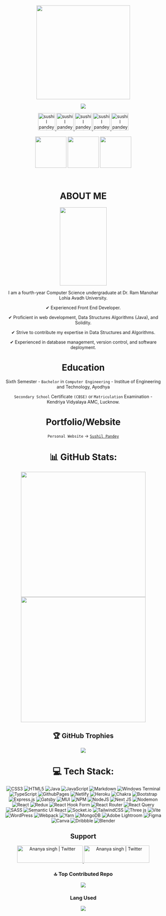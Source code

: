 
<!--- header image --->


<div align="center">
  
<p align="left">
  <img alt="" style="{max-height: 0px}" src="https://github.com/codERSunny812/codERSunny812/assets/95053082/0195c8c6-15e5-451c-ae1f-1a58a00cfd14">
</p>



<!--- portfolio launch image --->
  
<a href="https://scintillating-salmiakki-2aaa81.netlify.app/">
  
  <img height="300" src="https://user-images.githubusercontent.com/60597290/151966205-54a50cb6-2401-49bc-992c-dd926c8ecd09.svg"/>
  
  ![](https://komarev.com/ghpvc/?username=codersunny812&color=blueviolet&label=Profile+Views)
  
</a>


<!--- social media icons, you can find them in the assets directory of this repo --->
  
<a href="https://twitter.com/codeerasunny" target="_blank">
    <img height="55" alt="sushil pandey  | Twitter" src="https://user-images.githubusercontent.com/60597290/152035696-80cad2ec-b4dd-4552-88e6-b6b466124f5b.png" />
</a>  
  
<a href="https://www.youtube.com/@sunnyvlogs812" target="_blank">
    <img height="55" alt="sushil pandey  | Youtube" src="https://user-images.githubusercontent.com/60597290/152035929-b7f75d38-e1c2-4325-a97e-7b934b8534e2.png" />
</a>  
  
<a href="https://www.linkedin.com/in/sushil-pandey-8ab638209/" target="_blank">
  <img height="55" alt="sushil pandey | LinkedIn"  src="https://user-images.githubusercontent.com/60597290/152035581-a7c6c0c3-65c3-4160-89c0-e90ddc1e8d4e.png"/>
</a> 
  
<a href="https://stackoverflow.com/users/19096308/sunny" target="_blank">
  <img height="55" alt="sushil pandey  | StackOverFlow" src="https://user-images.githubusercontent.com/60597290/152035786-d00aa1c3-56af-4d45-8a3c-15846d1a123d.png" />
</a>
  
<a href="https://www.instagram.com/@theamiable_sunny/" target="_blank">
  <img height="55" alt="sushil pandey | Instagram"  src="https://user-images.githubusercontent.com/60597290/152036063-21242e52-af65-4a33-af5d-790466244407.png" />
</a>

  
<!--- a bit of vertical space & languages text --->
  
<div>&nbsp;</div>





<!--- language icons --->


  

<img height="100" src="https://github.com/codERSunny812/codERSunny812/assets/95053082/f072a5cf-bcf8-435c-8ec2-0ea36cf3a30e" />
<img height="100" src="https://github.com/codERSunny812/codERSunny812/assets/95053082/5ed616a4-b402-42ab-9a49-b015619b4793" />
<img height="100" src="https://github.com/codERSunny812/codERSunny812/assets/95053082/e43f5667-b82b-49d0-a806-de177f228569" />


&nbsp;
<h1 align="center">
  ABOUT ME
</h1>



<img width="150" height="250" src="https://github.com/codERSunny812/codERSunny812/assets/95053082/f3ee2821-c5fa-4a13-a8fe-7fd7d4919c07" />

I am a fourth-year Computer Science undergraduate at Dr. Ram Manohar Lohia Avadh University.

✔ Experienced Front End Developer.

✔ Proficient in web development, Data Structures Algorithms (Java), and Solidity.

✔ Strive to contribute my expertise in Data Structures and Algorithms.

✔ Experienced in database management, version control, and software deployment.


<!--- Education --->  
  
<h1 align="center">
    Education 
    </h2>

  Sixth Semester - `Bachelor` in `Computer Engineering` - Institue of Engineering and Technology, Ayodhya
  
  `Secondary School` Certificate `(CBSE)` or `Matriculation` Examination - Kendriya Vidyalaya AMC, Lucknow.


  
<h1 align="center">
    Portfolio/Website
    </h2>
  

   `Personal Website` -> <a href="https://scintillating-salmiakki-2aaa81.netlify.app/" target="_blank">`Sushil Pandey`</a>

   # 📊 GitHub Stats:
   <p align="center">
 
  <img width="400px" src="https://github-readme-stats.vercel.app/api?username=codersunny812&theme=jolly&hide_border=false&include_all_commits=false&count_private=false" /> 
  <img width="400px" src="https://github-readme-streak-stats.herokuapp.com/?user=codersunny812&theme=jolly&hide_border=false" />
  
</p>






## 🏆 GitHub Trophies
![](https://github-profile-trophy.vercel.app/?username=codersunny812&theme=dracula&no-frame=false&no-bg=true&margin-w=4)

<!--- Github snack contribution graph --->
  



# 💻 Tech Stack:
![CSS3](https://img.shields.io/badge/css3-%231572B6.svg?style=for-the-badge&logo=css3&logoColor=white) ![HTML5](https://img.shields.io/badge/html5-%23E34F26.svg?style=for-the-badge&logo=html5&logoColor=white) ![Java](https://img.shields.io/badge/java-%23ED8B00.svg?style=for-the-badge&logo=openjdk&logoColor=white) ![JavaScript](https://img.shields.io/badge/javascript-%23323330.svg?style=for-the-badge&logo=javascript&logoColor=%23F7DF1E) ![Markdown](https://img.shields.io/badge/markdown-%23000000.svg?style=for-the-badge&logo=markdown&logoColor=white) ![Windows Terminal](https://img.shields.io/badge/Windows%20Terminal-%234D4D4D.svg?style=for-the-badge&logo=windows-terminal&logoColor=white) ![TypeScript](https://img.shields.io/badge/typescript-%23007ACC.svg?style=for-the-badge&logo=typescript&logoColor=white) ![GithubPages](https://img.shields.io/badge/github%20pages-121013?style=for-the-badge&logo=github&logoColor=white) ![Netlify](https://img.shields.io/badge/netlify-%23000000.svg?style=for-the-badge&logo=netlify&logoColor=#00C7B7) ![Heroku](https://img.shields.io/badge/heroku-%23430098.svg?style=for-the-badge&logo=heroku&logoColor=white) ![Chakra](https://img.shields.io/badge/chakra-%234ED1C5.svg?style=for-the-badge&logo=chakraui&logoColor=white) ![Bootstrap](https://img.shields.io/badge/bootstrap-%238511FA.svg?style=for-the-badge&logo=bootstrap&logoColor=white) ![Express.js](https://img.shields.io/badge/express.js-%23404d59.svg?style=for-the-badge&logo=express&logoColor=%2361DAFB) ![Gatsby](https://img.shields.io/badge/Gatsby-%23663399.svg?style=for-the-badge&logo=gatsby&logoColor=white) ![MUI](https://img.shields.io/badge/MUI-%230081CB.svg?style=for-the-badge&logo=mui&logoColor=white) ![NPM](https://img.shields.io/badge/NPM-%23CB3837.svg?style=for-the-badge&logo=npm&logoColor=white) ![NodeJS](https://img.shields.io/badge/node.js-6DA55F?style=for-the-badge&logo=node.js&logoColor=white) ![Next JS](https://img.shields.io/badge/Next-black?style=for-the-badge&logo=next.js&logoColor=white) ![Nodemon](https://img.shields.io/badge/NODEMON-%23323330.svg?style=for-the-badge&logo=nodemon&logoColor=%BBDEAD) ![React](https://img.shields.io/badge/react-%2320232a.svg?style=for-the-badge&logo=react&logoColor=%2361DAFB) ![Redux](https://img.shields.io/badge/redux-%23593d88.svg?style=for-the-badge&logo=redux&logoColor=white) ![React Hook Form](https://img.shields.io/badge/React%20Hook%20Form-%23EC5990.svg?style=for-the-badge&logo=reacthookform&logoColor=white) ![React Router](https://img.shields.io/badge/React_Router-CA4245?style=for-the-badge&logo=react-router&logoColor=white) ![React Query](https://img.shields.io/badge/-React%20Query-FF4154?style=for-the-badge&logo=react%20query&logoColor=white) ![SASS](https://img.shields.io/badge/SASS-hotpink.svg?style=for-the-badge&logo=SASS&logoColor=white) ![Semantic UI React](https://img.shields.io/badge/Semantic%20UI%20React-%2335BDB2.svg?style=for-the-badge&logo=SemanticUIReact&logoColor=white) ![Socket.io](https://img.shields.io/badge/Socket.io-black?style=for-the-badge&logo=socket.io&badgeColor=010101) ![TailwindCSS](https://img.shields.io/badge/tailwindcss-%2338B2AC.svg?style=for-the-badge&logo=tailwind-css&logoColor=white) ![Three js](https://img.shields.io/badge/threejs-black?style=for-the-badge&logo=three.js&logoColor=white) ![Vite](https://img.shields.io/badge/vite-%23646CFF.svg?style=for-the-badge&logo=vite&logoColor=white) ![WordPress](https://img.shields.io/badge/WordPress-%23117AC9.svg?style=for-the-badge&logo=WordPress&logoColor=white) ![Webpack](https://img.shields.io/badge/webpack-%238DD6F9.svg?style=for-the-badge&logo=webpack&logoColor=black) ![Yarn](https://img.shields.io/badge/yarn-%232C8EBB.svg?style=for-the-badge&logo=yarn&logoColor=white) ![MongoDB](https://img.shields.io/badge/MongoDB-%234ea94b.svg?style=for-the-badge&logo=mongodb&logoColor=white) ![Adobe Lightroom](https://img.shields.io/badge/Adobe%20Lightroom-31A8FF.svg?style=for-the-badge&logo=Adobe%20Lightroom&logoColor=white) ![Figma](https://img.shields.io/badge/figma-%23F24E1E.svg?style=for-the-badge&logo=figma&logoColor=white) ![Canva](https://img.shields.io/badge/Canva-%2300C4CC.svg?style=for-the-badge&logo=Canva&logoColor=white) ![Dribbble](https://img.shields.io/badge/Dribbble-EA4C89?style=for-the-badge&logo=dribbble&logoColor=white) ![Blender](https://img.shields.io/badge/blender-%23F5792A.svg?style=for-the-badge&logo=blender&logoColor=white)




## Support
<a href="https://www.buymeacoffee.com/codERSunny">
    <img height="55" width="210" alt="Ananya singh | Twitter" src="https://cdn.buymeacoffee.com/buttons/v2/default-yellow.png" />
</a> 
<a href="https://ko-fi.com/codersunny">
    <img height="55" width="210" alt="Ananya singh | Twitter" src="https://cdn.ko-fi.com/cdn/kofi3.png?v=3" />
</a>


### 🔝 Top Contributed Repo
![](https://github-contributor-stats.vercel.app/api?username=codersunny812&limit=5&theme=dracula&combine_all_yearly_contributions=true)




### Lang Used
 <p><img align="center" src="https://github-readme-stats.vercel.app/api/top-langs/?username=codersunny812&langs_count=8&theme=jolly&hide_border=false&include_all_commits=false&count_private=false" /></p>


